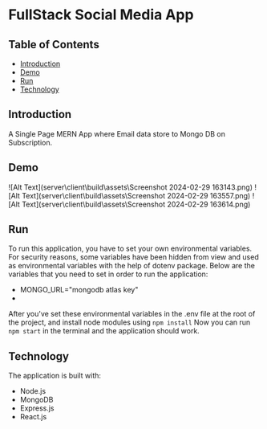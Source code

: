 # FullStack Social Media App

## Table of Contents
- [Introduction](#introduction)
- [Demo](#demo)
- [Run](#run)
- [Technology](#technology)

## Introduction
A Single Page  MERN App where Email data  store to Mongo DB on Subscription.


## Demo
![Alt Text](server\client\build\assets\Screenshot 2024-02-29 163143.png)
![Alt Text](server\client\build\assets\Screenshot 2024-02-29 163557.png)
![Alt Text](server\client\build\assets\Screenshot 2024-02-29 163614.png)


## Run

To run this application, you have to set your own environmental variables. For security reasons, some variables have been hidden from view and used as environmental variables with the help of dotenv package. Below are the variables that you need to set in order to run the application:
- MONGO_URL="mongodb atlas key"
- 
After you've set these environmental variables in the .env file at the root of the project, and install node modules using  `npm install`
Now you can run `npm start` in the terminal and the application should work.

## Technology
The application is built with:
- Node.js 
- MongoDB
- Express.js 
- React.js
  

